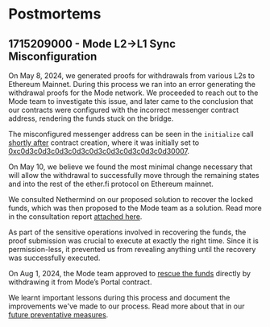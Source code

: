 # Postmortems

## 1715209000 - Mode L2->L1 Sync Misconfiguration

On May 8, 2024, we generated proofs for withdrawals from various L2s to Ethereum Mainnet. During this process we ran into an error generating the withdrawal proofs for the Mode network. We proceeded to reach out to the Mode team to investigate this issue, and later came to the conclusion that our contracts were configured with the incorrect messenger contract address, rendering the funds stuck on the bridge.

The misconfigured messenger address can be seen in the `initialize` call [shortly after](https://explorer.mode.network/tx/0x7615241a93e8d64560a8f9169ff82c048b53ae65d6bf3caee0dd9e85a0f8878a) contract creation, where it was initially set to [0xc0d3c0d3c0d3c0d3c0d3c0d3c0d3c0d3c0d30007](https://explorer.mode.network/address/0xc0d3c0d3c0d3c0d3c0d3c0d3c0d3c0d3c0d30007).

On May 10, we believe we found the most minimal change necessary that will allow the withdrawal to successfully move through the remaining states and into the rest of the ether.fi protocol on Ethereum mainnet.

We consulted Nethermind on our proposed solution to recover the locked funds, which was then proposed to the Mode team as a solution. Read more in the consultation report [attached here](./1715209000-l2-l1-sync-misconfiguration/NM0243-ETHERFI-REPORT.pdf).

As part of the sensitive operations involved in recovering the funds, the proof submission was crucial to execute at exactly the right time. Since it is permission-less, it prevented us from revealing anything until the recovery was successfully executed.

On Aug 1, 2024, the Mode team approved to [rescue the funds](https://etherscan.io/tx/0x9154d2b581e84b15615b4a857476af9fa6b682622d6e30e7c28bae6331a5fe39) directly by withdrawing it from Mode’s Portal contract.

We learnt important lessons during this process and document the improvements we've made to our process. Read more about that in our [future preventative measures](./1715209000-l2-l1-sync-misconfiguration/prevention.md).
